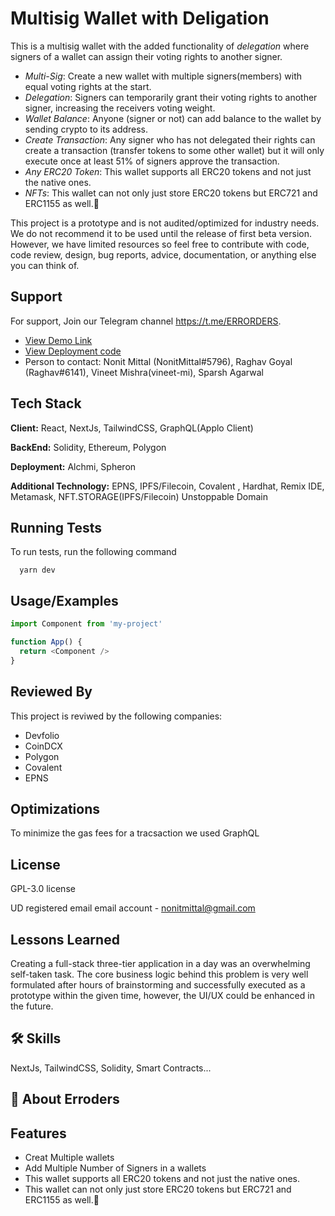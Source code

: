 
# Multisig Wallet with Deligation

This is a multisig wallet with the added functionality of *delegation* where signers of a wallet can assign their voting rights to another signer.

- *Multi-Sig*: Create a new wallet with multiple signers(members) with equal voting rights at the start. 
- *Delegation*: Signers can temporarily grant their voting rights to another signer, increasing the receivers voting weight.
- *Wallet Balance*: Anyone (signer or not) can add balance to the wallet by sending crypto to its address.
- *Create Transaction*: Any signer who has not delegated their rights can create a transaction (transfer tokens to some other wallet) but it will only execute once at least 51% of signers approve the transaction.
- *Any ERC20 Token*: This wallet supports all ERC20 tokens and not just the native ones.
- *NFTs*: This wallet can not only just store ERC20 tokens but ERC721 and ERC1155 as well.🤩

This project is a prototype and is not audited/optimized for industry needs. We do not recommend it to be used until the release of first beta version. However, we have limited resources so feel free to contribute with code, code review, design, bug reports, advice, documentation, or anything else you can think of.

## Support

For support, Join our Telegram channel https://t.me/ERRORDERS.

- [View Demo Link](https://multisigwallet-w-delegation.vercel.app/)
- [View Deployment code](https://github.com/rg12301/multisig-wallet-w-delegation)
- Person to contact: Nonit Mittal (NonitMittal#5796), Raghav Goyal (Raghav#6141), Vineet Mishra(vineet-mi), Sparsh Agarwal



## Tech Stack

**Client:** React, NextJs, TailwindCSS, GraphQL(Applo Client) 

**BackEnd:** Solidity, Ethereum, Polygon

**Deployment:** Alchmi, Spheron

**Additional Technology:** EPNS, IPFS/Filecoin, Covalent , Hardhat, Remix IDE, Metamask, NFT.STORAGE(IPFS/Filecoin)
Unstoppable Domain


## Running Tests

To run tests, run the following command

```node
  yarn dev
```


## Usage/Examples

```javascript
import Component from 'my-project'

function App() {
  return <Component />
}
```


## Reviewed By

This project is reviwed by the following companies:

- Devfolio 
- CoinDCX
- Polygon
- Covalent
- EPNS



## Optimizations

To minimize the gas fees for a tracsaction we used GraphQL

## License

GPL-3.0 license

UD registered email email account - nonitmittal@gmail.com




## Lessons Learned

Creating a full-stack three-tier application in a day was an overwhelming self-taken task. The core business logic behind this problem is very well formulated after hours of brainstorming and successfully executed as a prototype within the given time, however, the UI/UX could be enhanced in the future.


## 🛠 Skills
NextJs, TailwindCSS, Solidity, Smart Contracts...


## 🚀 About Erroders



## Features

- Creat Multiple wallets
- Add Multiple Number of Signers in a wallets 
- This wallet supports all ERC20 tokens and not just the native ones. 
- This wallet can not only just store ERC20 tokens but ERC721 and ERC1155 as well.🤩

